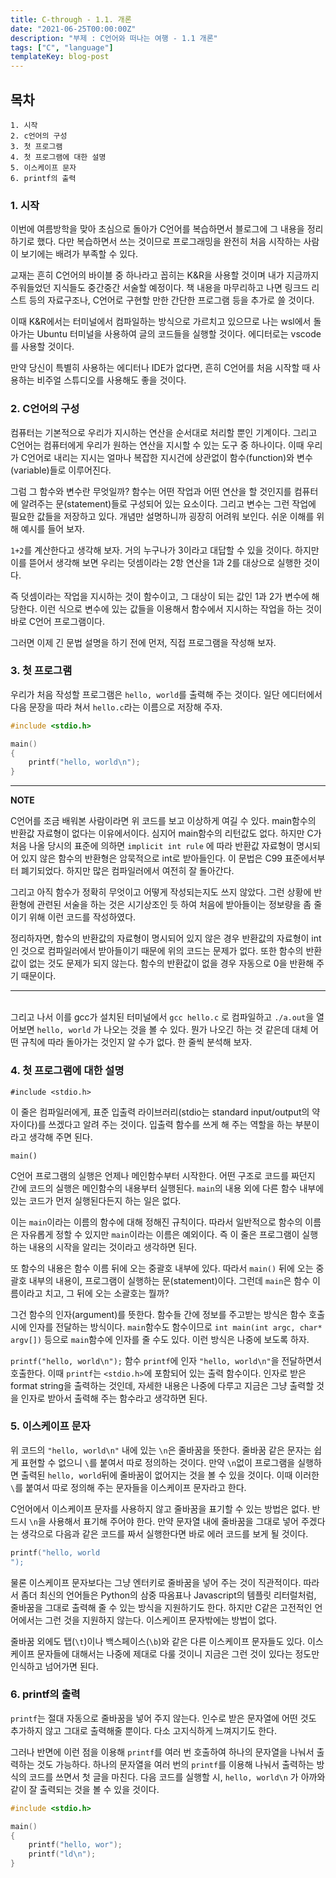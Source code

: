 ```yaml
---
title: C-through - 1.1. 개론
date: "2021-06-25T00:00:00Z"
description: "부제 : C언어와 떠나는 여행 - 1.1 개론"
tags: ["C", "language"]
templateKey: blog-post
---
```

## 목차

    1. 시작
    2. c언어의 구성
    3. 첫 프로그램
    4. 첫 프로그램에 대한 설명
    5. 이스케이프 문자
    6. printf의 출력

### 1. 시작

이번에 여름방학을 맞아 초심으로 돌아가 C언어를 복습하면서 블로그에 그 내용을 정리하기로 했다.
다만 복습하면서 쓰는 것이므로 프로그래밍을 완전히 처음 시작하는 사람이 보기에는 배려가 부족할 수 있다.

교재는 흔히 C언어의 바이블 중 하나라고 꼽히는 K&R을 사용할 것이며 내가 지금까지 주워들었던 지식들도 중간중간 서술할 예정이다.
책 내용을 마무리하고 나면 링크드 리스트 등의 자료구조나, C언어로 구현할 만한 간단한 프로그램 등을 추가로 쓸 것이다.

이때 K&R에서는 터미널에서 컴파일하는 방식으로 가르치고 있으므로 나는 wsl에서 돌아가는 Ubuntu 터미널을 사용하여 글의 코드들을 실행할 것이다.
에디터로는 vscode를 사용할 것이다.

만약 당신이 특별히 사용하는 에디터나 IDE가 없다면, 흔히 C언어를 처음 시작할 때 사용하는 비주얼 스튜디오를 사용해도 좋을 것이다.

### 2. C언어의 구성

컴퓨터는 기본적으로 우리가 지시하는 연산을 순서대로 처리할 뿐인 기계이다. 
그리고 C언어는 컴퓨터에게 우리가 원하는 연산을 지시할 수 있는 도구 중 하나이다.
이때 우리가 C언어로 내리는 지시는 얼마나 복잡한 지시건에 상관없이 함수(function)와 변수(variable)들로 이루어진다.

그럼 그 함수와 변수란 무엇일까?
함수는 어떤 작업과 어떤 연산을 할 것인지를 컴퓨터에 알려주는 문(statement)들로 구성되어 있는 요소이다.
그리고 변수는 그런 작업에 필요한 값들을 저장하고 있다.
개념만 설명하니까 굉장히 어려워 보인다. 쉬운 이해를 위해 예시를 들어 보자.

`1+2`를 계산한다고 생각해 보자. 거의 누구나가 3이라고 대답할 수 있을 것이다. 하지만 이를 뜯어서 생각해 보면 우리는 덧셈이라는 2항 연산을
1과 2를 대상으로 실행한 것이다. 

즉 덧셈이라는 작업을 지시하는 것이 함수이고, 그 대상이 되는 값인 1과 2가 변수에 해당한다.
이런 식으로 변수에 있는 값들을 이용해서 함수에서 지시하는 작업을 하는 것이 바로 C언어 프로그램이다.

그러면 이제 긴 문법 설명을 하기 전에 먼저, 직접 프로그램을 작성해 보자.

### 3. 첫 프로그램

우리가 처음 작성할 프로그램은 `hello, world`를 출력해 주는 것이다.
일단 에디터에서 다음 문장을 따라 쳐서 `hello.c`라는 이름으로 저장해 주자.

```c
#include <stdio.h>

main()
{
    printf("hello, world\n");
}
```

---
**NOTE**

C언어를 조금 배워본 사람이라면 위 코드를 보고 이상하게 여길 수 있다. main함수의 반환값 자료형이 없다는 이유에서이다. 심지어 main함수의 리턴값도 없다.
하지만 C가 처음 나올 당시의 표준에 의하면 `implicit int rule` 에 따라 반환값 자료형이 명시되어 있지 않은 함수의 반환형은 암묵적으로 int로 받아들인다.
이 문법은 C99 표준에서부터 폐기되었다. 하지만 많은 컴파일러에서 여전히 잘 돌아간다.

그리고 아직 함수가 정확히 무엇이고 어떻게 작성되는지도 쓰지 않았다.
그런 상황에 반환형에 관련된 서술을 하는 것은 시기상조인 듯 하여 처음에 받아들이는 정보량을 좀 줄이기 위해 이런 코드를 작성하였다.

정리하자면, 함수의 반환값의 자료형이 명시되어 있지 않은 경우 반환값의 자료형이 int인 것으로 컴파일러에서 받아들이기 때문에 위의 코드는 문제가 없다.
또한 함수의 반환값이 없는 것도 문제가 되지 않는다. 함수의 반환값이 없을 경우 자동으로 0을 반환해 주기 때문이다.

---
  
\
그리고 나서 이를 gcc가 설치된 터미널에서 `gcc hello.c` 로 컴파일하고 `./a.out`을 열어보면 `hello, world` 가 나오는 것을 볼 수 있다.
뭔가 나오긴 하는 것 같은데 대체 어떤 규칙에 따라 돌아가는 것인지 알 수가 없다. 한 줄씩 분석해 보자.


### 4. 첫 프로그램에 대한 설명

`#include <stdio.h>`

이 줄은 컴파일러에게, 표준 입출력 라이브러리(stdio는 standard input/output의 약자이다)를 쓰겠다고 알려 주는 것이다.
입출력 함수를 쓰게 해 주는 역할을 하는 부분이라고 생각해 주면 된다.

`main()`

C언어 프로그램의 실행은 언제나 메인함수부터 시작한다. 어떤 구조로 코드를 짜던지 간에 코드의 실행은 메인함수의 내용부터 실행된다.
`main`의 내용 외에 다른 함수 내부에 있는 코드가 먼저 실행된다든지 하는 일은 없다. 

이는 `main`이라는 이름의 함수에 대해 정해진 규칙이다.
따라서 일반적으로 함수의 이름은 자유롭게 정할 수 있지만 `main`이라는 이름은 예외이다. 즉 이 줄은 프로그램이 실행하는 내용의 시작을 알리는 것이라고 생각하면 된다.

또 함수의 내용은 함수 이름 뒤에 오는 중괄호 내부에 있다. 따라서 `main()` 뒤에 오는 중괄호 내부의 내용이, 프로그램이 실행하는 문(statement)이다.
그런데 `main`은 함수 이름이라고 치고, 그 뒤에 오는 소괄호는 뭘까? 

그건 함수의 인자(argument)를 뜻한다. 함수들 간에 정보를 주고받는 방식은 함수 호출시에 인자를 전달하는 방식이다. 
`main`함수도 함수이므로 `int main(int argc, char* argv[])` 등으로 `main`함수에 인자를 줄 수도 있다. 이런 방식은 나중에 보도록 하자.

`printf("hello, world\n");`
함수 `printf`에 인자 `"hello, world\n"`을 전달하면서 호출한다. 이때 `printf`는 `<stdio.h>`에 포함되어 있는 출력 함수이다.
인자로 받은 format string을 출력하는 것인데, 자세한 내용은 나중에 다루고 지금은 그냥 출력할 것을 인자로 받아서 출력해 주는 함수라고 생각하면 된다.


### 5. 이스케이프 문자

위 코드의 `"hello, world\n"` 내에 있는 `\n`은 줄바꿈을 뜻한다. 줄바꿈 같은 문자는 쉽게 표현할 수 없으니 `\`를 붙여서 따로 정의하는 것이다.
만약 `\n`없이 프로그램을 실행하면 출력된 `hello, world`뒤에 줄바꿈이 없어지는 것을 볼 수 있을 것이다.
이때 이러한 `\`를 붙여서 따로 정의해 주는 문자들을 이스케이프 문자라고 한다.

C언어에서 이스케이프 문자를 사용하지 않고 줄바꿈을 표기할 수 있는 방법은 없다.
반드시 `\n`을 사용해서 표기해 주어야 한다.
만약 문자열 내에 줄바꿈을 그대로 넣어 주겠다는 생각으로 다음과 같은 코드를 짜서 실행한다면 바로 에러 코드를 보게 될 것이다.

```c
printf("hello, world
");
```

물론 이스케이프 문자보다는 그냥 엔터키로 줄바꿈을 넣어 주는 것이 직관적이다.
따라서 좀더 최신의 언어들은 Python의 삼중 따옴표나 Javascript의 템플릿 리터럴처럼, 줄바꿈을 그대로 출력해 줄 수 있는 방식을 지원하기도 한다.
하지만 C같은 고전적인 언어에서는 그런 것을 지원하지 않는다. 이스케이프 문자밖에는 방법이 없다.

줄바꿈 외에도 탭(`\t`)이나 백스페이스(`\b`)와 같은 다른 이스케이프 문자들도 있다.
이스케이프 문자들에 대해서는 나중에 제대로 다룰 것이니 지금은 그런 것이 있다는 정도만 인식하고 넘어가면 된다.


### 6. printf의 출력

`printf`는 절대 자동으로 줄바꿈을 넣어 주지 않는다.
인수로 받은 문자열에 어떤 것도 추가하지 않고 그대로 출력해줄 뿐이다.
다소 고지식하게 느껴지기도 한다.

그러나 반면에 이런 점을 이용해 `printf`를 여러 번 호출하여 하나의 문자열을 나눠서 출력하는 것도 가능하다.
하나의 문자열을 여러 번의 `printf`를 이용해 나눠서 출력하는 방식의 코드를 쓰면서 첫 글을 마친다.
다음 코드를 실행할 시, `hello, world\n` 가 아까와 같이 잘 출력되는 것을 볼 수 있을 것이다. 

```c
#include <stdio.h>

main()
{
    printf("hello, wor");
    printf("ld\n");
}
```